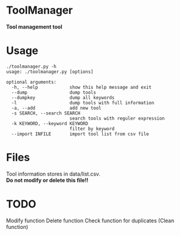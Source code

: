 # ToolManager
__Tool management tool__

# Usage
```
./toolmanager.py -h
usage: ./toolmanager.py [options]

optional arguments:
  -h, --help            show this help message and exit
  --dump                dump tools
  --dumpkey             dump all keywords
  -l                    dump tools with full information
  -a, --add             add new tool
  -s SEARCH, --search SEARCH
                        search tools with reguler expression
  -k KEYWORD, --keyword KEYWORD
                        filter by keyword
  --import INFILE       import tool list from csv file
```

# Files
Tool information stores in data/list.csv.  
__Do not modify or delete this file!!__


# TODO
Modify function
Delete function
Check function for duplicates
(Clean function)
